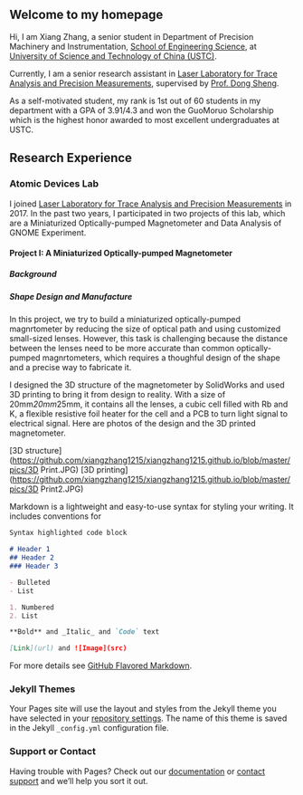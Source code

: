 ## Welcome to my homepage

Hi, I am Xiang Zhang, a senior student in Department of Precision Machinery and Instrumentation, [School of Engineering Science](https://http://en.ses.ustc.edu.cn/), at [University of Science and Technology of China (USTC)](https://www.ustc.edu.cn/).

Currently, I am a senior research assistant in [Laser Laboratory for Trace Analysis and Precision Measurements](http://atta.ustc.edu.cn/en-us/index.html), supervised by [Prof. Dong Sheng](http://atta.ustc.edu.cn/en-us/members/faculty/dsheng.html).

As a self-motivated student, my rank is 1st out of 60 students in my department with a GPA of 3.91/4.3 and won the GuoMoruo Scholarship which is the highest honor awarded to most excellent undergraduates at USTC.

## Research Experience

### Atomic Devices Lab

I joined [Laser Laboratory for Trace Analysis and Precision Measurements](http://atta.ustc.edu.cn/en-us/index.html) in 2017. In the past two years, I participated in two projects of this lab, which are a Miniaturized Optically-pumped Magnetometer and Data Analysis of GNOME Experiment.

#### Project I: A Miniaturized Optically-pumped Magnetometer

##### Background

##### Shape Design and Manufacture

In this project, we try to build a miniaturized optically-pumped magnrtometer by reducing the size of optical path and using customized small-sized lenses. However, this task is challenging because the distance between the lenses need to be more accurate than common optically-pumped magnrtometers, which requires a thoughful design of the shape and a precise way to fabricate it.

I designed the 3D structure of the magnetometer by SolidWorks and used 3D printing to bring it from design to reality. With a size of 20mm*20mm*25mm, it contains all the lenses, a cubic cell filled with Rb and K, a flexible resistive foil heater for the cell and a PCB to turn light signal to electrical signal. Here are photos of the design and the 3D printed magnetometer.

[3D structure](https://github.com/xiangzhang1215/xiangzhang1215.github.io/blob/master/pics/3D Print.JPG) [3D printing](https://github.com/xiangzhang1215/xiangzhang1215.github.io/blob/master/pics/3D Print2.JPG)



Markdown is a lightweight and easy-to-use syntax for styling your writing. It includes conventions for

```markdown
Syntax highlighted code block

# Header 1
## Header 2
### Header 3

- Bulleted
- List

1. Numbered
2. List

**Bold** and _Italic_ and `Code` text

[Link](url) and ![Image](src)
```

For more details see [GitHub Flavored Markdown](https://guides.github.com/features/mastering-markdown/).

### Jekyll Themes

Your Pages site will use the layout and styles from the Jekyll theme you have selected in your [repository settings](https://github.com/xiangzhang1215/xiangzhang1215.github.io/settings). The name of this theme is saved in the Jekyll `_config.yml` configuration file.

### Support or Contact

Having trouble with Pages? Check out our [documentation](https://help.github.com/categories/github-pages-basics/) or [contact support](https://github.com/contact) and we’ll help you sort it out.
